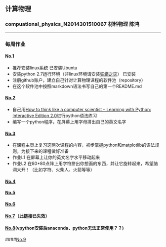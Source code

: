 ## 计算物理
### compuational_physics_N2014301510067 材料物理 陈鸿
***
### 每周作业
#### No.1
- 推荐安装linux系统   已安装Ubuntu
- 安装python 2.7运行环境（非linux环境请安装[狂蟒之灾](https://www.continuum.io/)） 已安装
- 注册github账户，建立自己针对计算物理课程的软件池（repository）
- 在这个软件池中按照markdown语法书写自己的第一个README.md

#### [No.2](https://www.zybuluo.com/842001323/note/495419)  
- 自己用[How to think like a computer scientist – Learning with Python: Interactive Edition 2.0](http://interactivepython.org/runestone/static/thinkcspy/index.html)进行python语法练习
- 编写一个python程序，在屏幕上用字母拼出自己的英文名字 

#### [No.3](https://www.zybuluo.com/842001323/note/512225)
- 在课程主页上复习这两次课程的内容，初步掌握python和matplotlib的语法规则，为接下来的课程做好准备
- 作业L1 在屏幕上让你的英文名字水平移动起来
- 作业L2 在80*80点阵上用字符拼出你想画的东西，并让它旋转起来，希望脑洞大开！（比如字符、火柴人、火箭等等）

#### [No.4](https://www.zybuluo.com/842001323/note/521840)

#### [No.5](https://www.zybuluo.com/842001323/note/533895)

#### [No.6](https://www.zybuluo.com/842001323/note/541568)

#### [No.7](https://www.zybuluo.com/842001323/note/549482)（此链接已失效）

#### [No.8](https://www.zybuluo.com/842001323/note/549482)(vpython安装后anaconda、python无法正常使用？？)

####[No.9](https://www.zybuluo.com/842001323/note/573013)




